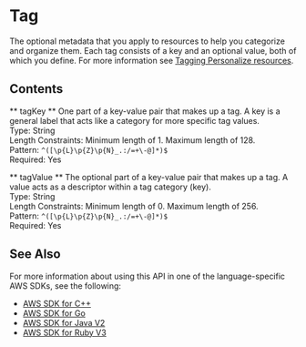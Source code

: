 # Tag<a name="API_Tag"></a>

The optional metadata that you apply to resources to help you categorize and organize them\. Each tag consists of a key and an optional value, both of which you define\. For more information see [Tagging Personalize resources](https://docs.aws.amazon.com/personalize/latest/dev/tagging-resources.html)\. 

## Contents<a name="API_Tag_Contents"></a>

 ** tagKey **   <a name="personalize-Type-Tag-tagKey"></a>
One part of a key\-value pair that makes up a tag\. A key is a general label that acts like a category for more specific tag values\.  
Type: String  
Length Constraints: Minimum length of 1\. Maximum length of 128\.  
Pattern: `^([\p{L}\p{Z}\p{N}_.:/=+\-@]*)$`   
Required: Yes

 ** tagValue **   <a name="personalize-Type-Tag-tagValue"></a>
The optional part of a key\-value pair that makes up a tag\. A value acts as a descriptor within a tag category \(key\)\.  
Type: String  
Length Constraints: Minimum length of 0\. Maximum length of 256\.  
Pattern: `^([\p{L}\p{Z}\p{N}_.:/=+\-@]*)$`   
Required: Yes

## See Also<a name="API_Tag_SeeAlso"></a>

For more information about using this API in one of the language\-specific AWS SDKs, see the following:
+  [AWS SDK for C\+\+](https://docs.aws.amazon.com/goto/SdkForCpp/personalize-2018-05-22/Tag) 
+  [AWS SDK for Go](https://docs.aws.amazon.com/goto/SdkForGoV1/personalize-2018-05-22/Tag) 
+  [AWS SDK for Java V2](https://docs.aws.amazon.com/goto/SdkForJavaV2/personalize-2018-05-22/Tag) 
+  [AWS SDK for Ruby V3](https://docs.aws.amazon.com/goto/SdkForRubyV3/personalize-2018-05-22/Tag) 